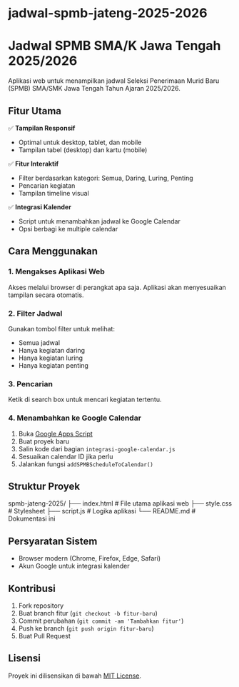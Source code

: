 # jadwal-spmb-jateng-2025-2026
# Jadwal SPMB SMA/K Jawa Tengah 2025/2026

Aplikasi web untuk menampilkan jadwal Seleksi Penerimaan Murid Baru (SPMB) SMA/SMK Jawa Tengah Tahun Ajaran 2025/2026.

## Fitur Utama

✅ **Tampilan Responsif**  
   - Optimal untuk desktop, tablet, dan mobile  
   - Tampilan tabel (desktop) dan kartu (mobile)  

✅ **Fitur Interaktif**  
   - Filter berdasarkan kategori: Semua, Daring, Luring, Penting  
   - Pencarian kegiatan  
   - Tampilan timeline visual  

✅ **Integrasi Kalender**  
   - Script untuk menambahkan jadwal ke Google Calendar  
   - Opsi berbagi ke multiple calendar  

## Cara Menggunakan

### 1. Mengakses Aplikasi Web
Akses melalui browser di perangkat apa saja. Aplikasi akan menyesuaikan tampilan secara otomatis.

### 2. Filter Jadwal
Gunakan tombol filter untuk melihat:
- Semua jadwal
- Hanya kegiatan daring
- Hanya kegiatan luring
- Hanya kegiatan penting

### 3. Pencarian
Ketik di search box untuk mencari kegiatan tertentu.

### 4. Menambahkan ke Google Calendar
1. Buka [Google Apps Script](https://script.google.com/)
2. Buat proyek baru
3. Salin kode dari bagian `integrasi-google-calendar.js`
4. Sesuaikan calendar ID jika perlu
5. Jalankan fungsi `addSPMBScheduleToCalendar()`

## Struktur Proyek
spmb-jateng-2025/
├── index.html # File utama aplikasi web
├── style.css # Stylesheet
├── script.js # Logika aplikasi
└── README.md # Dokumentasi ini

## Persyaratan Sistem

- Browser modern (Chrome, Firefox, Edge, Safari)
- Akun Google untuk integrasi kalender

## Kontribusi

1. Fork repository
2. Buat branch fitur (`git checkout -b fitur-baru`)
3. Commit perubahan (`git commit -am 'Tambahkan fitur'`)
4. Push ke branch (`git push origin fitur-baru`)
5. Buat Pull Request

## Lisensi

Proyek ini dilisensikan di bawah [MIT License](LICENSE).
